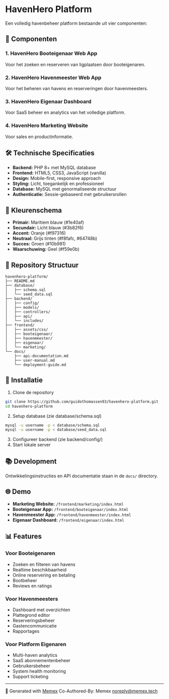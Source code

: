 # HavenHero Platform

Een volledig havenbeheer platform bestaande uit vier componenten:

## 🚢 Componenten

### 1. HavenHero Booteigenaar Web App
Voor het zoeken en reserveren van ligplaatsen door booteigenaren.

### 2. HavenHero Havenmeester Web App  
Voor het beheren van havens en reserveringen door havenmeesters.

### 3. HavenHero Eigenaar Dashboard
Voor SaaS beheer en analytics van het volledige platform.

### 4. HavenHero Marketing Website
Voor sales en productinformatie.

## 🛠 Technische Specificaties

- **Backend:** PHP 8+ met MySQL database
- **Frontend:** HTML5, CSS3, JavaScript (vanilla)
- **Design:** Mobile-first, responsive approach
- **Styling:** Licht, toegankelijk en professioneel
- **Database:** MySQL met genormaliseerde structuur
- **Authenticatie:** Sessie-gebaseerd met gebruikersrollen

## 🎨 Kleurenschema

- **Primair:** Maritiem blauw (#1e40af)
- **Secundair:** Licht blauw (#3b82f6) 
- **Accent:** Oranje (#f97316)
- **Neutraal:** Grijs tinten (#f8fafc, #64748b)
- **Succes:** Groen (#10b981)
- **Waarschuwing:** Geel (#f59e0b)

## 📁 Repository Structuur

```
havenhero-platform/
├── README.md
├── database/
│   ├── schema.sql
│   └── seed_data.sql
├── backend/
│   ├── config/
│   ├── models/
│   ├── controllers/
│   ├── api/
│   └── includes/
├── frontend/
│   ├── assets/css/
│   ├── booteigenaar/
│   ├── havenmeester/
│   ├── eigenaar/
│   └── marketing/
└── docs/
    ├── api-documentation.md
    ├── user-manual.md
    └── deployment-guide.md
```

## 🚀 Installatie

1. Clone de repository
```bash
git clone https://github.com/guidothomassen93/havenhero-platform.git
cd havenhero-platform
```

2. Setup database (zie database/schema.sql)
```bash
mysql -u username -p < database/schema.sql
mysql -u username -p < database/seed_data.sql
```

3. Configureer backend (zie backend/config/)
4. Start lokale server

## 📚 Development

Ontwikkelingsinstructies en API documentatie staan in de `docs/` directory.

## 🌐 Demo

- **Marketing Website:** `/frontend/marketing/index.html`
- **Booteigenaar App:** `/frontend/booteigenaar/index.html`
- **Havenmeester App:** `/frontend/havenmeester/index.html`
- **Eigenaar Dashboard:** `/frontend/eigenaar/index.html`

## 📊 Features

### Voor Booteigenaren
- Zoeken en filteren van havens
- Realtime beschikbaarheid
- Online reservering en betaling
- Bootbeheer
- Reviews en ratings

### Voor Havenmeesters
- Dashboard met overzichten
- Plattegrond editor
- Reserveringsbeheer
- Gastencommunicatie
- Rapportages

### Voor Platform Eigenaren
- Multi-haven analytics
- SaaS abonnementenbeheer
- Gebruikersbeheer
- System health monitoring
- Support ticketing

---

🤖 Generated with [Memex](https://memex.tech)
Co-Authored-By: Memex <noreply@memex.tech>